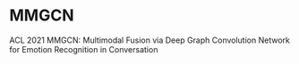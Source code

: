 # MMGCN
ACL 2021 MMGCN: Multimodal Fusion via Deep Graph Convolution Network for Emotion Recognition in Conversation
